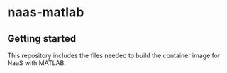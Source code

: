 # naas-matlab



## Getting started

This repository includes the files needed to build the container image for NaaS with MATLAB.
